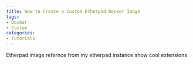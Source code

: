 ```yaml
---
title: How to Create a Custom Etherpad Docker Image
tags:
- Docker
- Custom
categories: 
- Tutorials
---
```

Etherpad image refernce from my etherpad instance show cool extensions
